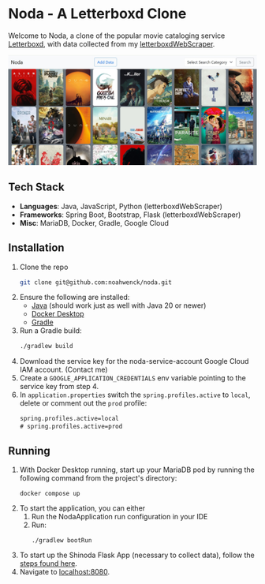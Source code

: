 # Noda - A Letterboxd Clone

Welcome to Noda, a clone of the popular movie cataloging service [Letterboxd](https://letterboxd.com/),
with data collected from my [letterboxdWebScraper](https://github.com/noahwenck/letterboxdWebScraper).

![](home.jpg)

## Tech Stack
- **Languages**: Java, JavaScript, Python (letterboxdWebScraper)
- **Frameworks**: Spring Boot, Bootstrap, Flask (letterboxdWebScraper)
- **Misc**: MariaDB, Docker, Gradle, Google Cloud

## Installation

1. Clone the repo
   ```sh
   git clone git@github.com:noahwenck/noda.git
   ```
2. Ensure the following are installed:
   - [Java](https://www.oracle.com/java/technologies/downloads/?er=221886) (should work just as well with Java 20 or newer)
   - [Docker Desktop](https://www.docker.com/)
   - [Gradle](https://gradle.org/)
3. Run a Gradle build:
   ```sh
   ./gradlew build
   ```
4. Download the service key for the noda-service-account Google Cloud IAM account. (Contact me)
5. Create a `GOOGLE_APPLICATION_CREDENTIALS` env variable pointing to the service key from step 4. 
6. In `application.properties` switch the `spring.profiles.active` to `local`, delete or comment out the `prod` profile:
   ```
   spring.profiles.active=local
   # spring.profiles.active=prod
   ```

## Running

1. With Docker Desktop running, start up your MariaDB pod by running the following command from the project's directory:
   ```
   docker compose up
   ```
2. To start the application, you can either
   1. Run the NodaApplication run configuration in your IDE
   2. Run:
        ```
        ./gradlew bootRun
        ```
3. To start up the Shinoda Flask App (necessary to collect data), follow the 
[steps found here](https://github.com/noahwenck/letterboxdWebScraper?tab=readme-ov-file#connect-to-noda).
4. Navigate to [localhost:8080](http://localhost:8080).